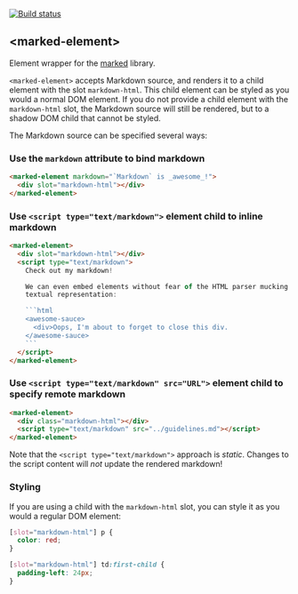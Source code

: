 
<!---

This README is automatically generated from the comments in these files:
marked-element.html

Edit those files, and our readme bot will duplicate them over here!
Edit this file, and the bot will squash your changes :)

The bot does some handling of markdown. Please file a bug if it does the wrong
thing! https://github.com/PolymerLabs/tedium/issues

-->

[![Build status](https://travis-ci.org/PolymerElements/marked-element.svg?branch=master)](https://travis-ci.org/PolymerElements/marked-element)


## &lt;marked-element&gt;

Element wrapper for the [marked](https://github.com/chjj/marked) library.

`<marked-element>` accepts Markdown source, and renders it to a child
element with the slot `markdown-html`. This child element can be styled
as you would a normal DOM element. If you do not provide a child element
with the `markdown-html` slot, the Markdown source will still be rendered,
but to a shadow DOM child that cannot be styled.

The Markdown source can be specified several ways:

### Use the `markdown` attribute to bind markdown

```html
<marked-element markdown="`Markdown` is _awesome_!">
  <div slot="markdown-html"></div>
</marked-element>
```

### Use `<script type="text/markdown">` element child to inline markdown

```html
<marked-element>
  <div slot="markdown-html"></div>
  <script type="text/markdown">
    Check out my markdown!

    We can even embed elements without fear of the HTML parser mucking up their
    textual representation:

    ```html
    <awesome-sauce>
      <div>Oops, I'm about to forget to close this div.
    </awesome-sauce>
    ```
  </script>
</marked-element>
```

### Use `<script type="text/markdown" src="URL">` element child to specify remote markdown

```html
<marked-element>
  <div class="markdown-html"></div>
  <script type="text/markdown" src="../guidelines.md"></script>
</marked-element>
```

Note that the `<script type="text/markdown">` approach is *static*. Changes to
the script content will *not* update the rendered markdown!

### Styling

If you are using a child with the `markdown-html` slot, you can style it
as you would a regular DOM element:

```css
[slot="markdown-html"] p {
  color: red;
}

[slot="markdown-html"] td:first-child {
  padding-left: 24px;
}
```
